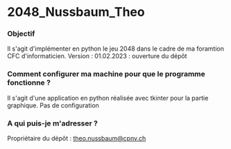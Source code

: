 # 2048_Nussbaum_Theo


### Objectif ###

Il s'agit d'implémenter en python le jeu 2048 dans le cadre de ma foramtion CFC d'informaticien.
Version : 
01.02.2023 : ouverture du dépôt

### Comment configurer ma machine pour que le programme fonctionne ? ###

Il s'agit d'une application en python réalisée avec tkinter pour la partie graphique. Pas de configuration

### A qui puis-je m'adresser ? ###

Propriétaire du dépôt : theo.nussbaum@cpnv.ch
